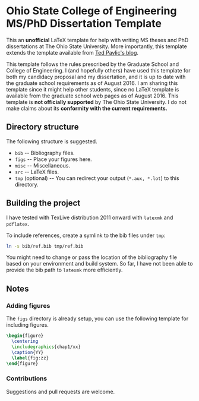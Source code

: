 # Ohio State College of Engineering MS/PhD Dissertation Template

This an **unofficial** LaTeX template for help with writing MS theses and PhD dissertations at The Ohio State University. More importantly, this template extends the template available from [Ted Pavlic's blog](http://phaseportrait.blogspot.com/2011/02/updated-latex-document-class-for-ohio.html).

This template follows the rules prescribed by the Graduate School and College of Engineering. I (and hopefully others) have used this template for both my candidacy proposal and my dissertation, and it is up to date with the graduate school requirements as of August 2016. I am sharing this template since it might help other students, since no LaTeX template is available from the graduate school web pages as of August 2016. This template is **not officially supported** by The Ohio State University. I do not make claims about its **conformity with the current requirements.**

## Directory structure

The following structure is suggested.

* `bib` -- Bibliography files.
* `figs` -- Place your figures here.
* `misc` -- Miscellaneous.
* `src` -- LaTeX files.
* `tmp` (optional) -- You can redirect your output (`*.aux, *.lot`) to this directory.

## Building the project

I have tested with TexLive distribution 2011 onward with `latexmk` and `pdflatex`.

To include references, create a symlink to the bib files under `tmp`:

```Bash
ln -s bib/ref.bib tmp/ref.bib
```

You might need to change or pass the location of the bibliography file based on your environment and build system. So far, I have not been able to provide the bib path to `latexmk` more efficiently.

## Notes

### Adding figures

The `figs` directory is already setup, you can use the following template for including figures.

```LaTeX
\begin{figure}
  \centering
  \includegraphics{chap1/xx}
  \caption{YY}
  \label{fig:zz}
\end{figure}
```

### Contributions

Suggestions and pull requests are welcome.
